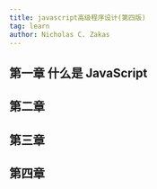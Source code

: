 ```yaml
---
title: javascript高级程序设计(第四版)
tag: learn
author: Nicholas C. Zakas
---
```


## 第一章 什么是 JavaScript 

## 第二章

## 第三章

## 第四章
